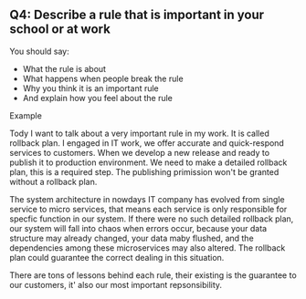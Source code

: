 ## Q4: Describe a rule that is important in your school or at work

You should say:

- What the rule is about
- What happens when people break the rule
- Why you think it is an important rule
- And explain how you feel about the rule

Example

Tody I want to talk about a very important rule in my work. It is called rollback plan. I engaged in IT work, we offer accurate and quick-respond services to customers. When we develop a new release and ready to publish it to production environment. We need to make a detailed rollback plan, this is a required step. The publishing primission won't be granted without a rollback plan.

The system architecture in nowdays IT company has evolved from single service to micro services, that means each service is only responsible for specfic function in our system. If there were no such detailed rollback plan, our system will fall into chaos when errors occur, because your data structure may already changed, your data maby flushed, and the dependencies among these microservices may also altered. The rollback plan could guarantee the correct dealing in this situation.

There are tons of lessons behind each rule, their existing is the guarantee to our customers, it' also our most important repsonsibility.

